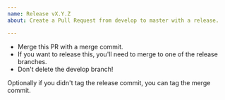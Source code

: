 ```yaml
---
name: Release vX.Y.Z
about: Create a Pull Request from develop to master with a release.

---
```


- Merge this PR with a merge commit.
- If you want to release this, you'll need to merge to one of the release branches.
- Don't delete the develop branch!

Optionally if you didn't tag the release commit, you can tag the merge commit.
